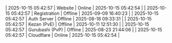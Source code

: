 | 2025-10-15 05:42:57 | Website | Online | 2025-10-15 05:42:54 |
| 2025-10-15 05:42:57 | Registration | Offline | 2025-09-09 16:40:23 |
| 2025-10-15 05:42:57 | Auth Server | Offline | 2025-08-18 09:33:31 |
| 2025-10-15 05:42:57 | Kezan (PvE) | Offline | 2025-10-11 12:51:30 |
| 2025-10-15 05:42:57 | Gurubashi (PvP) | Offline | 2025-08-23 21:44:06 |
| 2025-10-15 05:42:57 | Cloudflare | Online | 2025-10-15 05:42:54 |
